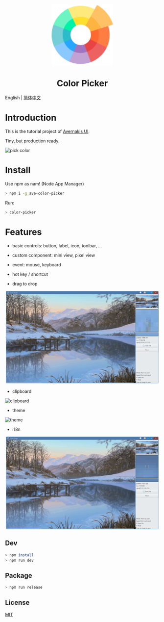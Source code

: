 <p align="center">
    <img width="200" src="./assets/color-wheel.png">
</p>

<h1 align="center">Color Picker</h1>

English | [简体中文](./README_zh-cn.md)

# Introduction

This is the tutorial project of [Avernakis UI](https://qber-soft.github.io/Ave-Nodejs-Docs/). 

Tiny, but production ready.

![pick color](./docs/images/pick-color.gif)

# Install

Use npm as nam! (Node App Manager)

```bash
> npm i -g ave-color-picker
```

Run:

```bash
> color-picker
```

# Features

-   basic controls: button, label, icon, toolbar, ...
-   custom component: mini view, pixel view
-   event: mouse, keyboard
-   hot key / shortcut

-   drag to drop

![drag-to-drop](./docs/images/drag-to-drop.gif)

-   clipboard

![clipboard](./docs/images/clipboard.gif)

-   theme

![theme](./docs/images/theme.gif)

-   i18n

![i18n](./docs/images/i18n.gif)

## Dev

```bash
> npm install
> npm run dev
```

## Package

```bash
> npm run release
```

## License

[MIT](./LICENSE)
